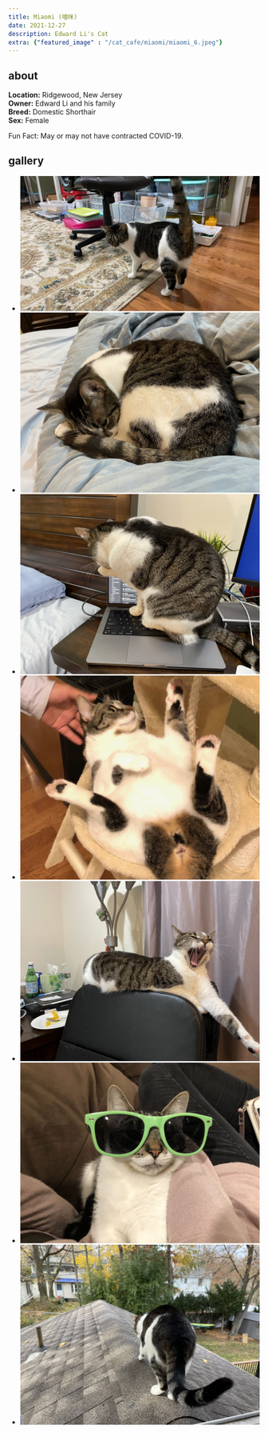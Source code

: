 ```yaml
---
title: Miaomi (喵咪)
date: 2021-12-27
description: Edward Li's Cat
extra: {"featured_image" : "/cat_cafe/miaomi/miaomi_6.jpeg"}
---
```


## about

**Location:** Ridgewood, New Jersey  
**Owner:** Edward Li and his family  
**Breed:** Domestic Shorthair  
**Sex:** Female  

Fun Fact: May or may not have contracted COVID-19.

<head>
<link rel="stylesheet" href="/cat_cafe/collage.css">
</head>

## gallery
<ul class="columns">
  <li class="item"><img src="/cat_cafe/miaomi/miaomi_1.jpeg"></li>
  <li class="item"><img src="/cat_cafe/miaomi/miaomi_2.jpeg"></li>
  <li class="item"><img src="/cat_cafe/miaomi/miaomi_3.jpeg"></li>
  <li class="item"><img src="/cat_cafe/miaomi/miaomi_5.JPG"></li>
  <li class="item"><img src="/cat_cafe/miaomi/miaomi_4.jpeg"></li>
  <li class="item"><img src="/cat_cafe/miaomi/miaomi_0.jpeg"></li>
  <li class="item"><img src="/cat_cafe/miaomi/miaomi_7.jpeg"></li>
</ul>
